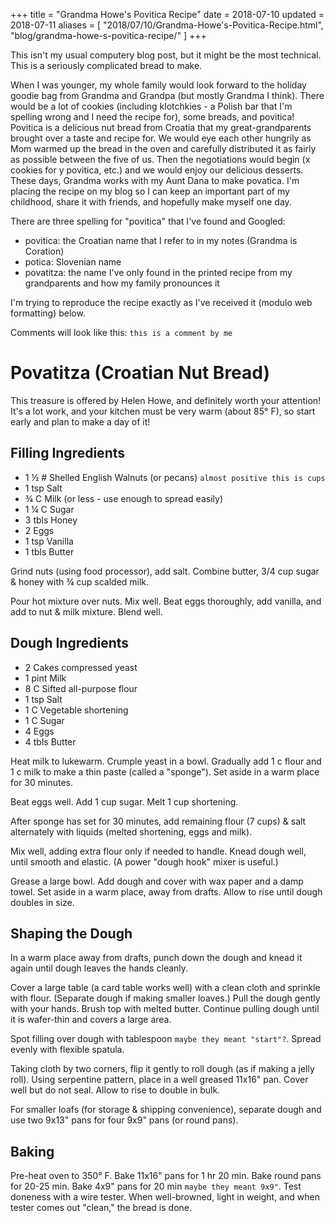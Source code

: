 +++
title = "Grandma Howe's Povitica Recipe"
date = 2018-07-10
updated = 2018-07-11
aliases = [ "2018/07/10/Grandma-Howe's-Povitica-Recipe.html", "blog/grandma-howe-s-povitica-recipe/" ]
+++

This isn't my usual computery blog post, but it might be the most technical.
This is a seriously complicated bread to make.

When I was younger, my whole family would look forward to the holiday goodie
bag from Grandma and Grandpa (but mostly Grandma I think). There would be a lot
of cookies (including klotchkies - a Polish bar that I'm spelling wrong and I
need the recipe for), some breads, and povitica! Povitica is a delicious nut
bread from Croatia that my great-grandparents brought over a taste and recipe
for. We would eye each other hungrily as Mom warmed up the bread in the oven
and carefully distributed it as fairly as possible between the five of us. Then
the negotiations would begin (x cookies for y povitica, etc.) and we would
enjoy our delicious desserts. These days, Grandma works with my Aunt Dana to make povatica. I'm
placing the recipe on my blog so I can keep an important part of my childhood,
share it with friends, and hopefully make myself one day.

There are three spelling for "povitica" that I've found and Googled:

- povitica: the Croatian name that I refer to in my notes (Grandma is Coration)
- potica: Slovenian name
- povatitza: the name I've only found in the printed recipe from my grandparents and how my family pronounces it

I'm trying to reproduce the recipe exactly as I've received it (modulo web formatting) below.

Comments will look like this: `this is a comment by me`

# Povatitza (Croatian Nut Bread)

This treasure is offered by Helen Howe, and definitely worth your attention! It's a lot work, and your kitchen must be very warm (about 85° F), so start early and plan to make a day of it!

## Filling Ingredients

- 1 ½ # Shelled English Walnuts (or pecans) `almost positive this is cups`
- 1 tsp Salt
- ¾ C Milk (or less - use enough to spread easily)
- 1 ¼ C Sugar
- 3 tbls Honey
- 2 Eggs
- 1 tsp Vanilla
- 1 tbls Butter

Grind nuts (using food processor), add salt. Combine butter, 3/4 cup sugar & honey with ¾ cup scalded milk.

Pour hot mixture over nuts. Mix well. Beat eggs thoroughly, add vanilla, and add to nut & milk mixture. Blend well.

## Dough Ingredients

- 2 Cakes compressed yeast
- 1 pint Milk
- 8 C Sifted all-purpose flour
- 1 tsp Salt
- 1 C Vegetable shortening
- 1 C Sugar
- 4 Eggs
- 4 tbls Butter

Heat milk to lukewarm. Crumple yeast in a bowl.
Gradually add 1 c flour and 1 c milk to make a thin paste (called a "sponge"). Set aside in a warm place for 30 minutes.

Beat eggs well. Add 1 cup sugar. Melt 1 cup shortening.

After sponge has set for 30 minutes, add remaining flour (7 cups) & salt alternately with liquids (melted shortening, eggs and milk).

Mix well, adding extra flour only if needed to handle. Knead dough well, until smooth and elastic. (A power "dough hook" mixer is useful.)

Grease a large bowl. Add dough and cover with wax paper and a damp towel. Set aside in a warm place, away from drafts. Allow to rise until dough doubles in size.

## Shaping the Dough

In a warm place away from drafts, punch down the dough and knead it again until dough leaves the hands cleanly.

Cover a large table (a card table works well) with a clean cloth and sprinkle with flour. (Separate dough if making smaller loaves.) Pull the dough gently with your hands. Brush top with melted butter. Continue pulling dough until it is wafer-thin and covers a large area.

Spot filling over dough with tablespoon `maybe they meant "start"?`. Spread evenly with flexible spatula.

Taking cloth by two corners, flip it gently to roll dough (as if making a jelly roll). Using serpentine pattern, place in a well greased 11x16" pan. Cover well but do not seal. Allow to rise to double in bulk.

For smaller loafs (for storage & shipping convenience), separate dough and use two 9x13" pans for four 9x9" pans (or round pans).

## Baking

Pre-heat oven to 350° F. Bake 11x16" pans for 1 hr 20 min. Bake round pans for 20-25 min. Bake 4x9" pans for 20 min `maybe they meant 9x9"`. Test doneness with a wire tester. When well-browned, light in weight, and when tester comes out "clean," the bread is done.

